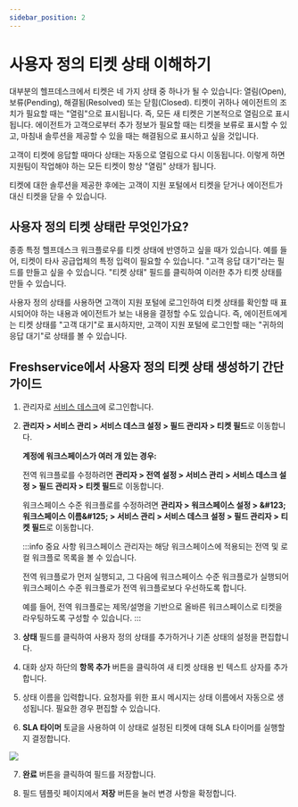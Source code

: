 ```yaml
---
sidebar_position: 2
---
```


# 사용자 정의 티켓 상태 이해하기

대부분의 헬프데스크에서 티켓은 네 가지 상태 중 하나가 될 수 있습니다: 열림(Open), 보류(Pending), 해결됨(Resolved) 또는 닫힘(Closed). 티켓이 귀하나 에이전트의 조치가 필요할 때는 "열림"으로 표시됩니다. 즉, 모든 새 티켓은 기본적으로 열림으로 표시됩니다. 에이전트가 고객으로부터 추가 정보가 필요할 때는 티켓을 보류로 표시할 수 있고, 마침내 솔루션을 제공할 수 있을 때는 해결됨으로 표시하고 싶을 것입니다.

고객이 티켓에 응답할 때마다 상태는 자동으로 열림으로 다시 이동됩니다. 이렇게 하면 지원팀이 작업해야 하는 모든 티켓이 항상 "열림" 상태가 됩니다.

티켓에 대한 솔루션을 제공한 후에는 고객이 지원 포털에서 티켓을 닫거나 에이전트가 대신 티켓을 닫을 수 있습니다.

## 사용자 정의 티켓 상태란 무엇인가요?

종종 특정 헬프데스크 워크플로우를 티켓 상태에 반영하고 싶을 때가 있습니다. 예를 들어, 티켓이 타사 공급업체의 특정 입력이 필요할 수 있습니다. "고객 응답 대기"라는 필드를 만들고 싶을 수 있습니다. "티켓 상태" 필드를 클릭하여 이러한 추가 티켓 상태를 만들 수 있습니다.

사용자 정의 상태를 사용하면 고객이 지원 포털에 로그인하여 티켓 상태를 확인할 때 표시되어야 하는 내용과 에이전트가 보는 내용을 결정할 수도 있습니다. 즉, 에이전트에게는 티켓 상태를 "고객 대기"로 표시하지만, 고객이 지원 포털에 로그인할 때는 "귀하의 응답 대기"로 상태를 볼 수 있습니다.

## Freshservice에서 사용자 정의 티켓 상태 생성하기 간단 가이드

1. 관리자로 [서비스 데스크](https://freshservice.com/it-service-desk-software)에 로그인합니다.

2. **관리자 > 서비스 관리 > 서비스 데스크 설정 > 필드 관리자 > 티켓 필드**로 이동합니다.

   **계정에 워크스페이스가 여러 개 있는 경우:**
   
   전역 워크플로를 수정하려면 **관리자 > 전역 설정 > 서비스 관리 > 서비스 데스크 설정 > 필드 관리자 > 티켓 필드**로 이동합니다.
   
   워크스페이스 수준 워크플로를 수정하려면 **관리자 > 워크스페이스 설정 > \&#123;워크스페이스 이름\&#125; > 서비스 관리 > 서비스 데스크 설정 > 필드 관리자 > 티켓 필드**로 이동합니다.

   :::info 중요 사항
   워크스페이스 관리자는 해당 워크스페이스에 적용되는 전역 및 로컬 워크플로 목록을 볼 수 있습니다.
   
   전역 워크플로가 먼저 실행되고, 그 다음에 워크스페이스 수준 워크플로가 실행되어 워크스페이스 수준 워크플로가 전역 워크플로보다 우선하도록 합니다.
   
   예를 들어, 전역 워크플로는 제목/설명을 기반으로 올바른 워크스페이스로 티켓을 라우팅하도록 구성할 수 있습니다.
   :::

3. **상태** 필드를 클릭하여 사용자 정의 상태를 추가하거나 기존 상태의 설정을 편집합니다.

4. 대화 상자 하단의 **항목 추가** 버튼을 클릭하여 새 티켓 상태용 빈 텍스트 상자를 추가합니다.

5. 상태 이름을 입력합니다. 요청자를 위한 표시 메시지는 상태 이름에서 자동으로 생성됩니다. 필요한 경우 편집할 수 있습니다.

6. **SLA 타이머** 토글을 사용하여 이 상태로 설정된 티켓에 대해 SLA 타이머를 실행할지 결정합니다.

<img src="https://s3.amazonaws.com/cdn.freshdesk.com/data/helpdesk/attachments/production/50009604876/original/36kDJfjmxgr4bw50PcNyLrc9TLrBDNcDdQ.png?1695971481"  />

7. **완료** 버튼을 클릭하여 필드를 저장합니다.

8. 필드 템플릿 페이지에서 **저장** 버튼을 눌러 변경 사항을 확정합니다.